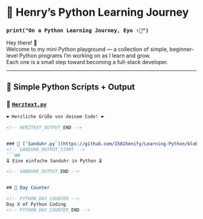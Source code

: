 # 🐍 Henry’s Python Learning Journey

### `print("On a Python Learning Journey, Eyo ✌🏾")`

Hey there! 👋  
Welcome to my mini Python playground — a collection of simple, beginner-level Python programs I’m working on as I learn and grow.  
Each one is a small step toward becoming a full-stack developer.

---

## 🧠 Simple Python Scripts + Output

### 🔸 [`Herztext.py`](https://github.com/1501henify/Learning-Python/blob/main/simple_py_program%2FHerztext.py)
<!-- HERZTEXT_OUTPUT_START -->
```md
❤️ Herzliche Grüße von deinem Code! ❤️

<!-- HERZTEXT_OUTPUT_END -->


### 🔸 [`Sanduhr.py`](https://github.com/1501henify/Learning-Python/blob/main/simple_py_program%2FSanduhr.py)
<!-- SANDUHR_OUTPUT_START -->
```md
⏳ Eine einfache Sanduhr in Python ⏳

<!-- SANDUHR_OUTPUT_END -->


## 📆 Day Counter

<!-- PYTHON_DAY_COUNTER -->
Day X of Python Coding
<!-- PYTHON_DAY_COUNTER_END -->

